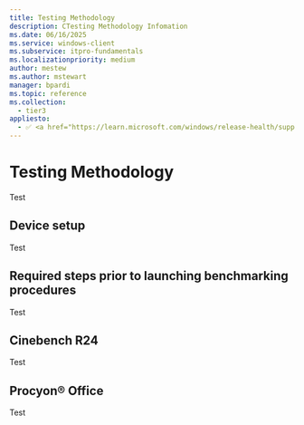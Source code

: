 ```yaml
---
title: Testing Methodology
description: CTesting Methodology Infomation
ms.date: 06/16/2025
ms.service: windows-client
ms.subservice: itpro-fundamentals
ms.localizationpriority: medium
author: mestew
ms.author: mstewart
manager: bpardi
ms.topic: reference
ms.collection:
  - tier3
appliesto:
  - ✅ <a href="https://learn.microsoft.com/windows/release-health/supported-versions-windows-client" target="_blank">Windows 11</a>
--- 
```


# Testing Methodology

Test

## Device setup

Test

## Required steps prior to launching benchmarking procedures

Test

## Cinebench R24
Test

## Procyon® Office

Test


